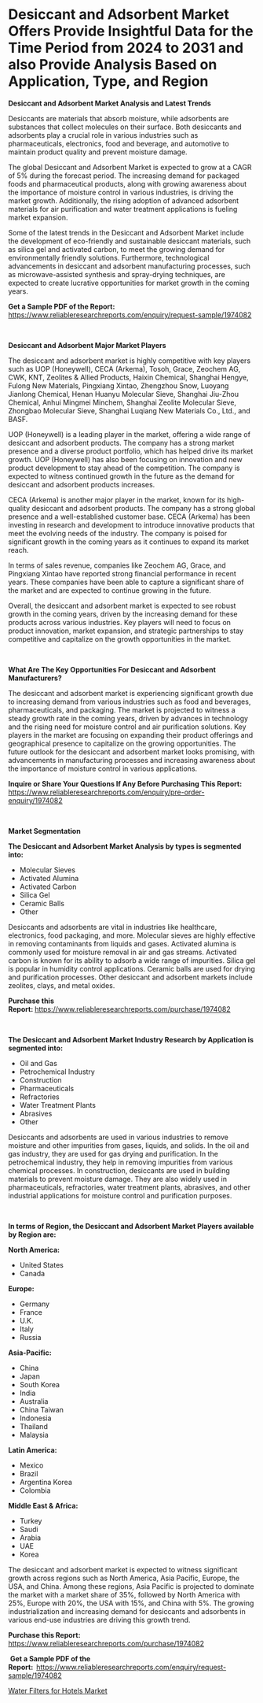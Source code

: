 <p><h1>Desiccant and Adsorbent Market Offers Provide Insightful Data for the Time Period from 2024 to 2031 and also Provide Analysis Based on Application, Type, and Region</h1></p><p><strong>Desiccant and Adsorbent Market Analysis and Latest Trends</strong></p>
<p><p>Desiccants are materials that absorb moisture, while adsorbents are substances that collect molecules on their surface. Both desiccants and adsorbents play a crucial role in various industries such as pharmaceuticals, electronics, food and beverage, and automotive to maintain product quality and prevent moisture damage.</p><p>The global Desiccant and Adsorbent Market is expected to grow at a CAGR of 5% during the forecast period. The increasing demand for packaged foods and pharmaceutical products, along with growing awareness about the importance of moisture control in various industries, is driving the market growth. Additionally, the rising adoption of advanced adsorbent materials for air purification and water treatment applications is fueling market expansion.</p><p>Some of the latest trends in the Desiccant and Adsorbent Market include the development of eco-friendly and sustainable desiccant materials, such as silica gel and activated carbon, to meet the growing demand for environmentally friendly solutions. Furthermore, technological advancements in desiccant and adsorbent manufacturing processes, such as microwave-assisted synthesis and spray-drying techniques, are expected to create lucrative opportunities for market growth in the coming years.</p></p>
<p><strong>Get a Sample PDF of the Report:&nbsp;</strong> <a href="https://www.reliableresearchreports.com/enquiry/request-sample/1974082">https://www.reliableresearchreports.com/enquiry/request-sample/1974082</a></p>
<p>&nbsp;</p>
<p><strong>Desiccant and Adsorbent Major Market Players</strong></p>
<p><p>The desiccant and adsorbent market is highly competitive with key players such as UOP (Honeywell), CECA (Arkema), Tosoh, Grace, Zeochem AG, CWK, KNT, Zeolites & Allied Products, Haixin Chemical, Shanghai Hengye, Fulong New Materials, Pingxiang Xintao, Zhengzhou Snow, Luoyang Jianlong Chemical, Henan Huanyu Molecular Sieve, Shanghai Jiu-Zhou Chemical, Anhui Mingmei Minchem, Shanghai Zeolite Molecular Sieve, Zhongbao Molecular Sieve, Shanghai Luqiang New Materials Co., Ltd., and BASF.</p><p>UOP (Honeywell) is a leading player in the market, offering a wide range of desiccant and adsorbent products. The company has a strong market presence and a diverse product portfolio, which has helped drive its market growth. UOP (Honeywell) has also been focusing on innovation and new product development to stay ahead of the competition. The company is expected to witness continued growth in the future as the demand for desiccant and adsorbent products increases.</p><p>CECA (Arkema) is another major player in the market, known for its high-quality desiccant and adsorbent products. The company has a strong global presence and a well-established customer base. CECA (Arkema) has been investing in research and development to introduce innovative products that meet the evolving needs of the industry. The company is poised for significant growth in the coming years as it continues to expand its market reach.</p><p>In terms of sales revenue, companies like Zeochem AG, Grace, and Pingxiang Xintao have reported strong financial performance in recent years. These companies have been able to capture a significant share of the market and are expected to continue growing in the future.</p><p>Overall, the desiccant and adsorbent market is expected to see robust growth in the coming years, driven by the increasing demand for these products across various industries. Key players will need to focus on product innovation, market expansion, and strategic partnerships to stay competitive and capitalize on the growth opportunities in the market.</p></p>
<p>&nbsp;</p>
<p><strong>What Are The Key Opportunities For Desiccant and Adsorbent Manufacturers?</strong></p>
<p><p>The desiccant and adsorbent market is experiencing significant growth due to increasing demand from various industries such as food and beverages, pharmaceuticals, and packaging. The market is projected to witness a steady growth rate in the coming years, driven by advances in technology and the rising need for moisture control and air purification solutions. Key players in the market are focusing on expanding their product offerings and geographical presence to capitalize on the growing opportunities. The future outlook for the desiccant and adsorbent market looks promising, with advancements in manufacturing processes and increasing awareness about the importance of moisture control in various applications.</p></p>
<p><strong>Inquire or Share Your Questions If Any Before Purchasing This Report:</strong> <a href="https://www.reliableresearchreports.com/enquiry/pre-order-enquiry/1974082">https://www.reliableresearchreports.com/enquiry/pre-order-enquiry/1974082</a></p>
<p>&nbsp;</p>
<p><strong>Market Segmentation</strong></p>
<p><strong>The Desiccant and Adsorbent Market Analysis by types is segmented into:</strong></p>
<p><ul><li>Molecular Sieves</li><li>Activated Alumina</li><li>Activated Carbon</li><li>Silica Gel</li><li>Ceramic Balls</li><li>Other</li></ul></p>
<p><p>Desiccants and adsorbents are vital in industries like healthcare, electronics, food packaging, and more. Molecular sieves are highly effective in removing contaminants from liquids and gases. Activated alumina is commonly used for moisture removal in air and gas streams. Activated carbon is known for its ability to adsorb a wide range of impurities. Silica gel is popular in humidity control applications. Ceramic balls are used for drying and purification processes. Other desiccant and adsorbent markets include zeolites, clays, and metal oxides.</p></p>
<p><strong>Purchase this Report:&nbsp;</strong><a href="https://www.reliableresearchreports.com/purchase/1974082">https://www.reliableresearchreports.com/purchase/1974082</a></p>
<p>&nbsp;</p>
<p><strong>The Desiccant and Adsorbent Market Industry Research by Application is segmented into:</strong></p>
<p><ul><li>Oil and Gas</li><li>Petrochemical Industry</li><li>Construction</li><li>Pharmaceuticals</li><li>Refractories</li><li>Water Treatment Plants</li><li>Abrasives</li><li>Other</li></ul></p>
<p><p>Desiccants and adsorbents are used in various industries to remove moisture and other impurities from gases, liquids, and solids. In the oil and gas industry, they are used for gas drying and purification. In the petrochemical industry, they help in removing impurities from various chemical processes. In construction, desiccants are used in building materials to prevent moisture damage. They are also widely used in pharmaceuticals, refractories, water treatment plants, abrasives, and other industrial applications for moisture control and purification purposes.</p></p>
<p>&nbsp;</p>
<p><strong>In terms of Region, the Desiccant and Adsorbent Market Players available by Region are:</strong></p>
<p>
    <p> <strong> North America: </strong>
        <ul>
            <li>United States</li>
            <li>Canada</li>
        </ul>
        </p> 
    <p> <strong> Europe: </strong>
        <ul>
            <li>Germany</li>
            <li>France</li>
            <li>U.K.</li>
            <li>Italy</li>
            <li>Russia</li>
        </ul>
        </p> 
    <p> <strong> Asia-Pacific: </strong>
        <ul>
            <li>China</li>
            <li>Japan</li>
            <li>South Korea</li>
            <li>India</li>
            <li>Australia</li>
            <li>China Taiwan</li>
            <li>Indonesia</li>
            <li>Thailand</li>
            <li>Malaysia</li>
        </ul>
        </p> 
    <p> <strong> Latin America: </strong>
        <ul>
            <li>Mexico</li>
            <li>Brazil</li>
            <li>Argentina Korea</li>
            <li>Colombia</li>
        </ul>
        </p> 
    <p> <strong> Middle East & Africa: </strong>
        <ul>
            <li>Turkey</li>
            <li>Saudi</li>
            <li>Arabia</li>
            <li>UAE</li>
            <li>Korea</li>
        </ul>
    </p>
    </p>
<p><p>The desiccant and adsorbent market is expected to witness significant growth across regions such as North America, Asia Pacific, Europe, the USA, and China. Among these regions, Asia Pacific is projected to dominate the market with a market share of 35%, followed by North America with 25%, Europe with 20%, the USA with 15%, and China with 5%. The growing industrialization and increasing demand for desiccants and adsorbents in various end-use industries are driving this growth trend.</p></p>
<p><strong>Purchase this Report: </strong><a href="https://www.reliableresearchreports.com/purchase/1974082">https://www.reliableresearchreports.com/purchase/1974082</a></p>
<p>&nbsp;<strong>Get a Sample PDF of the Report:&nbsp;&nbsp;</strong><a href="https://www.reliableresearchreports.com/enquiry/request-sample/1974082">https://www.reliableresearchreports.com/enquiry/request-sample/1974082</a></p>
<p><strong></strong></p>
<p><p><a href="https://carnation-joke-41f.notion.site/Water-Filters-for-Hotels-Market-Size-Market-Share-and-Global-Market-Analysis-Report-2024-2031-8a36f0907c194bd2862d5e6595bf8a03">Water Filters for Hotels Market</a></p></p>